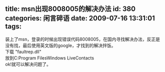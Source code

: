 title: msn出现8008005的解决办法
id: 380
categories: 闲言碎语
date: 2009-07-16 13:31:01
tags:
---

装上了msn，登录的时候出现错误代码8008005，在国内寻找解决办法，反正是没有找，最后使用英文版的google，才找到的解决拌饭。
</br>下载&nbsp;&quot;faultrep.dll&quot;
</br>放到C:Program FilesWindows LiveContacts
</br>ok!就可以解决问题了。
